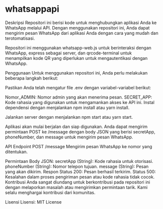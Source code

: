 # whatsappapi
Deskripsi
Repositori ini berisi kode untuk menghubungkan aplikasi Anda ke WhatsApp melalui API. Dengan menggunakan repositori ini, Anda dapat mengirim pesan WhatsApp dari aplikasi Anda dengan cara yang mudah dan terotomatisasi.

Repositori ini menggunakan whatsapp-web.js untuk berinteraksi dengan WhatsApp, express sebagai server, dan qrcode-terminal untuk menampilkan kode QR yang diperlukan untuk mengautentikasi dengan WhatsApp.

Penggunaan
Untuk menggunakan repositori ini, Anda perlu melakukan beberapa langkah berikut:

Pastikan Anda telah mengatur file .env dengan variabel-variabel berikut:

Nomor_ADMIN: Nomor admin yang akan menerima pesan.
SECRET_APP: Kode rahasia yang digunakan untuk mengamankan akses ke API ini.
Instal dependensi dengan menjalankan npm install atau yarn install.

Jalankan server dengan menjalankan npm start atau yarn start.

Aplikasi akan mulai berjalan dan siap digunakan. Anda dapat mengirim permintaan POST ke /message dengan body JSON yang berisi secretApp, phoneNumber, dan message untuk mengirim pesan WhatsApp.

API Endpoint
POST /message
Mengirim pesan WhatsApp ke nomor yang ditentukan.

Permintaan
Body JSON:
secretApp (String): Kode rahasia untuk otorisasi.
phoneNumber (String): Nomor telepon tujuan.
message (String): Pesan yang akan dikirim.
Respon
Status 200: Pesan berhasil terkirim.
Status 500: Kesalahan dalam proses pengiriman pesan atau kode rahasia tidak cocok.
Kontribusi
Anda sangat diundang untuk berkontribusi pada repositori ini dengan melaporkan masalah atau mengirimkan permintaan tarik. Kami selalu menghargai kontribusi dari komunitas.

Lisensi
Lisensi: MIT License
